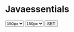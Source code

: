 # Javaessentials
<select id="width">
  <option value="150px">150px</option>
  <option value="300px">300px</option>
  <option value="450px">450px</option>
 </select>
  <select id ="height">
  <option value ="150px">150px</option>
   <option value ="300px">300px</option>
   <option value ="450px">450px</option>
  </select>
  <button id="set">SET</button>
  <br><br>
  
